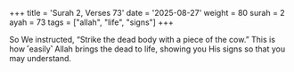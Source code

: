 +++
title = 'Surah 2, Verses 73'
date = '2025-08-27'
weight = 80
surah = 2
ayah = 73
tags = ["allah", "life", "signs"]
+++

So We instructed, “Strike the dead body with a piece of the cow.” This is how ˹easily˺ Allah brings the dead to life, showing you His signs so that you may understand.